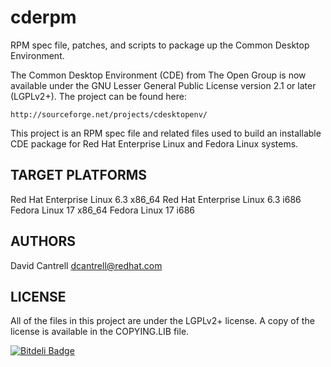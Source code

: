 cderpm
======

RPM spec file, patches, and scripts to package up the Common Desktop Environment.

The Common Desktop Environment (CDE) from The Open Group is now available under
the GNU Lesser General Public License version 2.1 or later (LGPLv2+).  The project
can be found here:

    http://sourceforge.net/projects/cdesktopenv/

This project is an RPM spec file and related files used to build an installable
CDE package for Red Hat Enterprise Linux and Fedora Linux systems.


TARGET PLATFORMS
----------------

Red Hat Enterprise Linux 6.3 x86_64
Red Hat Enterprise Linux 6.3 i686
Fedora Linux 17 x86_64
Fedora Linux 17 i686


AUTHORS
-------

David Cantrell <dcantrell@redhat.com>


LICENSE
-------

All of the files in this project are under the LGPLv2+ license.  A copy of the
license is available in the COPYING.LIB file.


[![Bitdeli Badge](https://d2weczhvl823v0.cloudfront.net/sacres/cderpm/trend.png)](https://bitdeli.com/free "Bitdeli Badge")

